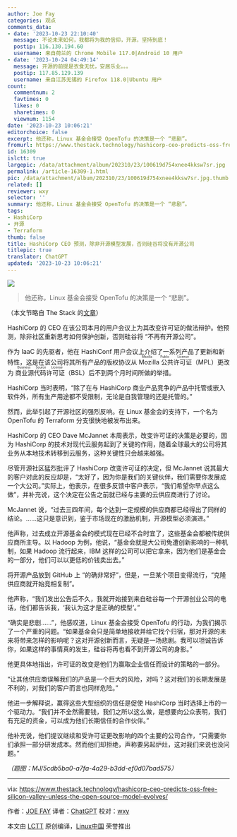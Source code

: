 ```yaml
---
author: Joe Fay
categories: 观点
comments_data:
- date: '2023-10-23 22:10:40'
  message: 不论未来如何，我都将为我的信仰，开源，坚持到底！
  postip: 116.130.194.60
  username: 来自荷兰的 Chrome Mobile 117.0|Android 10 用户
- date: '2023-10-24 04:49:14'
  message: 开源的前提是衣食无忧，安居乐业。。。
  postip: 117.85.129.139
  username: 来自江苏无锡的 Firefox 118.0|Ubuntu 用户
count:
  commentnum: 2
  favtimes: 0
  likes: 0
  sharetimes: 0
  viewnum: 1154
date: '2023-10-23 10:06:21'
editorchoice: false
excerpt: 他还称，Linux 基金会接受 OpenTofu 的决策是一个 “悲剧”。
fromurl: https://www.thestack.technology/hashicorp-ceo-predicts-oss-free-silicon-valley-unless-the-open-source-model-evolves/
id: 16309
islctt: true
largepic: /data/attachment/album/202310/23/100619d754xnee4kksw7sr.jpg
permalink: /article-16309-1.html
pic: /data/attachment/album/202310/23/100619d754xnee4kksw7sr.jpg.thumb.jpg
related: []
reviewer: wxy
selector: ''
summary: 他还称，Linux 基金会接受 OpenTofu 的决策是一个 “悲剧”。
tags:
- HashiCorp
- 开源
- Terraform
thumb: false
title: HashiCorp CEO 预测，除非开源模型发展，否则硅谷将没有开源公司
titlepic: true
translator: ChatGPT
updated: '2023-10-23 10:06:21'
---
```


![](/data/attachment/album/202310/23/100619d754xnee4kksw7sr.jpg)



> 
> 他还称，Linux 基金会接受 OpenTofu 的决策是一个 “悲剧”。
> 
> 
> 


（本文节略自 The Stack 的[文章](https://www.thestack.technology/hashicorp-ceo-predicts-oss-free-silicon-valley-unless-the-open-source-model-evolves/)）


HashiCorp 的 CEO 在该公司本月的用户会议上为其改变许可证的做法辩护。他预测，除非社区重新思考如何保护创新，否则硅谷将 “不再有开源公司”。


作为 IaaC 的先驱者，他在 HashiConf 用户会议上介绍了一系列产品了更新和新特性，这是在该公司将其所有产品的版权协议从 <ruby> Mozilla 公共许可证 <rt>  Mozilla Public License </rt></ruby>（MPL）更改为 <ruby> 商业源代码许可证 <rt>  Business Source License </rt></ruby>（BSL）后不到两个月时间所做的举措。


HashiCorp 当时表明，“除了在与 HashiCorp 商业产品竞争的产品中托管或嵌入软件外，所有生产用途都不受限制，无论是自我管理的还是托管的。”


然而，此举引起了开源社区的强烈反响。在 Linux 基金会的支持下，一个名为 OpenTofu 的 Terraform 分支很快地被发布出来。


HashiCorp 的 CEO Dave McJannet 本周表示，改变许可证的决策是必要的，因为 HashiCorp 的技术对现代云服务起到了关键的作用，随着全球最大的公司将其业务从本地技术转移到云服务，这种关键性只会越来越强。


尽管开源社区猛烈批评了 HashiCorp 改变许可证的决定，但 McJannet 说其最大的客户对此的反应却是，“太好了，因为你是我们的关键伙伴，我们需要你发展成一个大公司。”实际上，他表示，在很多反馈中客户表示，“我们希望你早点这么做”，并补充说，这个决定在公告之前就已经与主要的云供应商进行了讨论。


McJannet 说，“过去三四年间，每个达到一定规模的供应商都已经得出了同样的结论。……这只是意识到，鉴于市场现在的激励机制，开源模型必须演进。”


他声称，过去成立开源基金会的模式现在已经不合时宜了，这些基金会都被传统供应商所主导。以 Hadoop 为例，他说，“基金会就是大公司免遭创新影响的一种机制，如果 Hadoop 流行起来，IBM 这样的公司可以把它拿来，因为他们是基金会的一部分，他们可以以更低的价钱卖出去。”


将开源产品放到 GitHub 上 “的确非常好”，但是，一旦某个项目变得流行，“克隆供应商就开始竞相复制”。


他声称，“我们发出公告后不久，我就开始接到来自硅谷每一个开源创业公司的电话，他们都告诉我，‘我认为这才是正确的模型’。”


“确实是悲剧……”，他感叹道，Linux 基金会接受 OpenTofu 的行动，为我们揭示了一个严重的问题。“如果基金会只是简单地接收并给它找个归宿，那对开源的未来将带来怎样的影响呢？这对开源创新而言，无疑是一场悲剧。我可以坦诚告诉你，如果这样的事情真的发生，硅谷将再也看不到开源公司的身影。”


他更具体地指出，许可证的改变是他们为赢取企业信任而设计的策略的一部分。


“让其他供应商误解我们的产品是一个巨大的风险，对吗？这对我们的长期发展是不利的，对我们的客户而言也同样危险。”


他进一步解释说，赢得这些大型组织的信任是促使 HashiCorp 当时选择上市的一个驱动力。“我们并不全然需要钱，我们之所以这么做，是想要向公众表明，我们有充足的资金，可以成为他们长期信任的合作伙伴。”


他补充说，他们提议继续和受许可证更改影响的四个主要的公司合作，“只需要你们承担一部分研发成本。然而他们却拒绝，声称要另起炉灶，这对我们来说也没问题。”


*（题图：MJ/5cdb5ba0-a7fa-4a29-b3dd-ef0d07bad575）*




---


via: <https://www.thestack.technology/hashicorp-ceo-predicts-oss-free-silicon-valley-unless-the-open-source-model-evolves/> 


作者：[JOE FAY](https://www.thestack.technology/author/joe/) 译者：[ChatGPT](https://linux.cn/lctt/ChatGPT) 校对：[wxy](https://github.com/wxy)


本文由 [LCTT](https://github.com/LCTT/TranslateProject) 原创编译，[Linux中国](/article-16307-1.html) 荣誉推出
